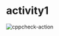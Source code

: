 # activity1
![cppcheck-action](https://github.com/stepin104241/activity1/workflows/cppcheck-action/badge.svg?branch=main)
